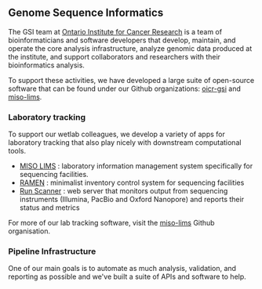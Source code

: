 ## Genome Sequence Informatics

The GSI team at [Ontario Institute for Cancer Research](https://oicr.on.ca) is a team of
bioinformaticians and software developers that develop, maintain, and operate the core 
analysis infrastructure, analyze genomic data produced at the institute, and support
collaborators and researchers with their bioinformatics analysis.

To support these activities, we have developed a large suite of open-source software
that can be found under our Github organizations: [oicr-gsi](https://github.com/oicr-gsi)
and [miso-lims](https://github.com/miso-lims).

### Laboratory tracking

To support our wetlab colleagues, we develop a variety of apps for laboratory tracking
that also play nicely with downstream computational tools.

* [MISO LIMS](https://github.com/miso-lims/miso-lims) : laboratory information management 
  system specifically for sequencing facilities.
* [RAMEN](https://github.com/miso-lims/ramen) : minimalist inventory control system for 
  sequencing facilities
* [Run Scanner](https://github.com/miso-lims/runscanner) : web server that monitors output 
  from sequencing instruments (Illumina, PacBio and Oxford Nanopore) and reports their 
  status and metrics
  
For more of our lab tracking software, visit the [miso-lims](https://github.com/miso-lims)
Github organisation.

### Pipeline Infrastructure

One of our main goals is to automate as much analysis, validation, and reporting as possible
and we've built a suite of APIs and software to help.


